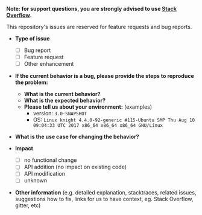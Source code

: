 **Note: for support questions, you are strongly advised to use [Stack Overflow](https://stackoverflow.com/questions/tagged/chisel)**.

This repository's issues are reserved for feature requests and bug reports.

* **Type of issue**
  - [ ] Bug report
  - [ ] Feature request
  - [ ] Other enhancement

* **If the current behavior is a bug, please provide the steps to reproduce the problem:**
  * **What is the current behavior?**
  * **What is the expected behavior?**
  * **Please tell us about your environment:**
    (examples)
    - version: `3.0-SNAPSHOT`
    - OS: `Linux knight 4.4.0-92-generic #115-Ubuntu SMP Thu Aug 10 09:04:33 UTC 2017 x86_64 x86_64 x86_64 GNU/Linux`

* **What is the use case for changing the behavior?**

* **Impact**
  - [ ] no functional change
  - [ ] API addition (no impact on existing code)
  - [ ] API modification
  - [ ] unknown

* **Other information** (e.g. detailed explanation, stacktraces, related issues, suggestions how to fix, links for us to have context, eg. Stack Overflow, gitter, etc)
